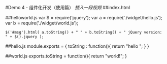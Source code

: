 #Demo 4 - 组件化开发（使用篇）
*插入一段视频*
##index.html
	<!DOCTYPE html>
	<html>
	<head>
		<meta charset="UTF-8">
		<title>demo 4 - 组件化开发（使用篇） </title>
	</head>
	<body>
		<div id="msg"></div>
		<script src="prd/helloworld.js"></script>
	</body>
	</html>

##helloworld.js
	var $ = require('jquery');
	var a = require('./widget/hello.js');
	var b = require('./widget/world.js');
	
	$('#msg').html( a.toString() + " " + b.toString() + " jQuery version: " + $().jquery );

##hello.js
	module.exports = {
		toString : function(){
			return "hello ";
		}
	}

##world.js
	exports.toString = function(){
		return "world!";
	}